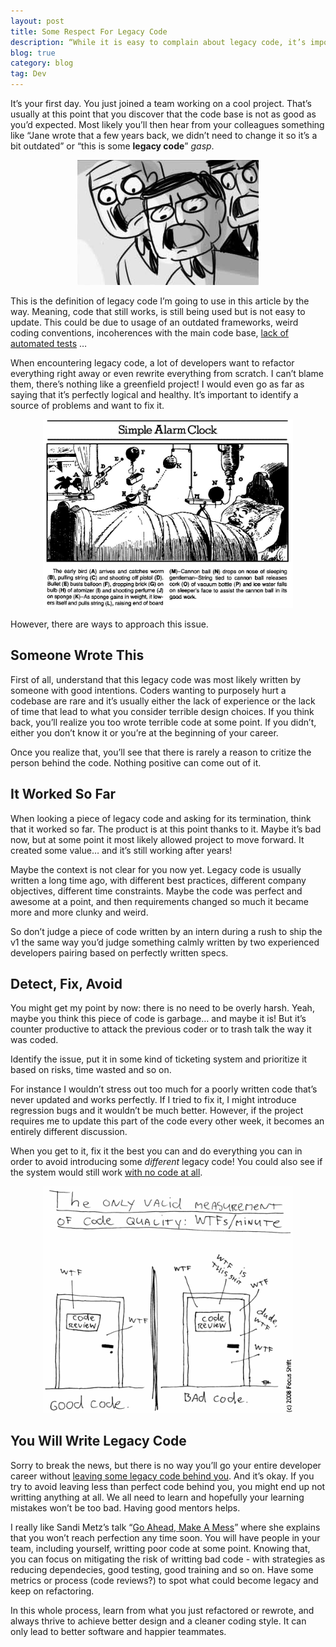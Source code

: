 ```yaml
---
layout: post
title: Some Respect For Legacy Code
description: “While it is easy to complain about legacy code, it’s important to keep in mind that this old code deserves some respect.“
blog: true
category: blog
tag: Dev
---
```


It’s your first day. You just joined a team working on a cool project. That’s usually at this point that you discover that the code base is not as good as you’d expected. Most likely you’ll then hear from your colleagues something like “Jane wrote that a few years back, we didn’t need to change it so it’s a bit outdated” or “this is some **legacy code**” _gasp_.

<div style="text-align: center"><img src="/assets/blog/reveal.png"/></div>

This is the definition of legacy code I’m going to use in this article by the way. Meaning, code that still works, is still being used but is not easy to update. This could be due to usage of an outdated frameworks, weird coding conventions, incoherences with the main code base, [lack of automated tests][1] … 

When encountering legacy code, a lot of developers want to refactor everything right away or even rewrite everything from scratch. I can’t blame them, there’s nothing like a greenfield project! I would even go as far as saying that it’s perfectly logical and healthy. It’s important to identify a source of problems and want to fix it.

<div style="text-align: center"><img src="/assets/blog/rube.jpg" style="width: 400px;"/></div>

However, there are ways to approach this issue.

## Someone Wrote This

First of all, understand that this legacy code was most likely written by someone with good intentions. Coders wanting to purposely hurt a codebase are rare and it’s usually either the lack of experience or the lack of time that lead to what you consider terrible design choices. If you think back, you’ll realize you too wrote terrible code at some point. If you didn’t, either you don’t know it or you’re at the beginning of your career.

Once you realize that, you’ll see that there is rarely a reason to critize the person behind the code. Nothing positive can come out of it.

## It Worked So Far

When looking a piece of legacy code and asking for its termination, think that it worked so far. The product is at this point thanks to it. Maybe it’s bad now, but at some point it most likely allowed project to move forward. It created some value… and it’s still working after years!

Maybe the context is not clear for you now yet. Legacy code is usually written a long time ago, with different best practices, different company objectives, different time constraints. Maybe the code was perfect and awesome at a point, and then requirements changed so much it became more and more clunky and weird.

So don’t judge a piece of code written by an intern during a rush to ship the v1 the same way you’d judge something calmly written by two experienced developers pairing based on perfectly written specs.

## Detect, Fix, Avoid

You might get my point by now: there is no need to be overly harsh. Yeah, maybe you think this piece of code is garbage… and maybe it is! But it’s counter productive to attack the previous coder or to trash talk the way it was coded.

Identify the issue, put it in some kind of ticketing system and prioritize it based on risks, time wasted and so on.

For instance I wouldn’t stress out too much for a poorly written code that’s never updated and works perfectly. If I tried to fix it, I might introduce regression bugs and it wouldn’t be much better. However, if the project requires me to update this part of the code every other week, it becomes an entirely different discussion.

When you get to it, fix it the best you can and do everything you can in order to avoid introducing some _different_ legacy code! You could also see if the system would still work [with no code at all][2].

<div style="text-align: center"><img src="/assets/blog/wtfminute.png" style="width: 400px;"/></div>

## You Will Write Legacy Code

Sorry to break the news, but there is no way you’ll go your entire developer career without [leaving some legacy code behind you][3]. And it’s okay. If you try to avoid leaving less than perfect code behind you, you might end up not writting anything at all. We all need to learn and hopefully your learning mistakes won’t be too bad. Having good mentors helps.

I really like Sandi Metz’s talk “[Go Ahead, Make A Mess][4]” where she explains that you won’t reach perfection any time soon. You will have people in your team, including yourself, writting poor code at some point. Knowing that, you can focus on mitigating the risk of writting bad code - with strategies as reducing dependecies, good testing, good training and so on. Have some metrics or process (code reviews?) to spot what could become legacy and keep on refactoring.

In this whole process, learn from what you just refactored or rewrote, and always thrive to achieve better design and a cleaner coding style. It can only lead to better software and happier teammates.





[1]:	http://www.goodreads.com/quotes/718460-code-without-tests-is-bad-code-it-doesn-t-matter-how
[2]:	http://blog.codinghorror.com/the-best-code-is-no-code-at-all/
[3]:	/blog/2014/04/28/frame-based-layout-bad-code/
[4]:	%5Bhttp://www.confreaks.com/videos/1115-gogaruco2012-go-ahead-make-a-mess%5D